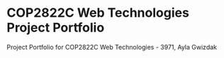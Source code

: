 # COP2822C Web Technologies Project Portfolio
Project Portfolio for COP2822C Web Technologies - 3971, Ayla Gwizdak
